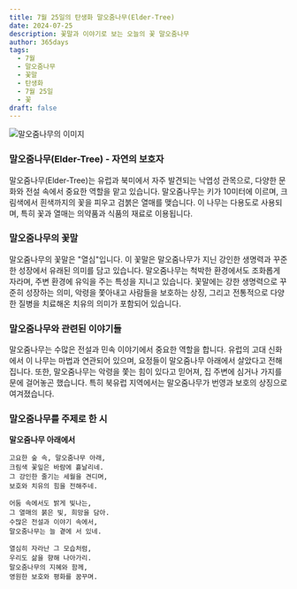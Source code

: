 ```yaml
---
title: 7월 25일의 탄생화 말오줌나무(Elder-Tree)
date: 2024-07-25
description: 꽃말과 이야기로 보는 오늘의 꽃 말오줌나무
author: 365days
tags:
  - 7월
  - 말오줌나무
  - 꽃말
  - 탄생화
  - 7월 25일
  - 꽃
draft: false
---
```


![말오줌나무의 이미지](https://cdn.pixabay.com/photo/2017/06/20/07/56/elder-2422131_1280.jpg#center)

### 말오줌나무(Elder-Tree) - 자연의 보호자

말오줌나무(Elder-Tree)는 유럽과 북미에서 자주 발견되는 낙엽성 관목으로, 다양한 문화와 전설 속에서 중요한 역할을 맡고 있습니다. 말오줌나무는 키가 10미터에 이르며, 크림색에서 흰색까지의 꽃을 피우고 검붉은 열매를 맺습니다. 이 나무는 다용도로 사용되며, 특히 꽃과 열매는 의약품과 식품의 재료로 이용됩니다. 

### 말오줌나무의 꽃말

말오줌나무의 꽃말은 "열심"입니다. 이 꽃말은 말오줌나무가 지닌 강인한 생명력과 꾸준한 성장에서 유래된 의미를 담고 있습니다. 말오줌나무는 척박한 환경에서도 조화롭게 자라며, 주변 환경에 유익을 주는 특성을 지니고 있습니다. 꽃말에는 강한 생명력으로 꾸준히 성장하는 의미, 악령을 쫓아내고 사람들을 보호하는 상징, 그리고 전통적으로 다양한 질병을 치료해온 치유의 의미가 포함되어 있습니다.

### 말오줌나무와 관련된 이야기들

말오줌나무는 수많은 전설과 민속 이야기에서 중요한 역할을 합니다. 유럽의 고대 신화에서 이 나무는 마법과 연관되어 있으며, 요정들이 말오줌나무 아래에서 살았다고 전해집니다. 또한, 말오줌나무는 악령을 쫓는 힘이 있다고 믿어져, 집 주변에 심거나 가지를 문에 걸어놓곤 했습니다. 특히 북유럽 지역에서는 말오줌나무가 번영과 보호의 상징으로 여겨졌습니다.

### 말오줌나무를 주제로 한 시

**말오줌나무 아래에서**

```
고요한 숲 속, 말오줌나무 아래,  
크림색 꽃잎은 바람에 흩날리네.  
그 강인한 줄기는 세월을 견디며,  
보호와 치유의 힘을 전해주네.

어둠 속에서도 밝게 빛나는,  
그 열매의 붉은 빛, 희망을 담아.  
수많은 전설과 이야기 속에서,  
말오줌나무는 늘 곁에 서 있네.

열심히 자라난 그 모습처럼,  
우리도 삶을 향해 나아가리.  
말오줌나무의 지혜와 함께,  
영원한 보호와 평화를 꿈꾸며.
```


